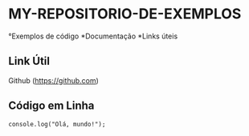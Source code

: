 # MY-REPOSITORIO-DE-EXEMPLOS
°Exemplos de código 
*Documentação
*Links úteis

## Link Útil
Github (https://github.com)
## Código em Linha
`console.log("Olá, mundo!");`
